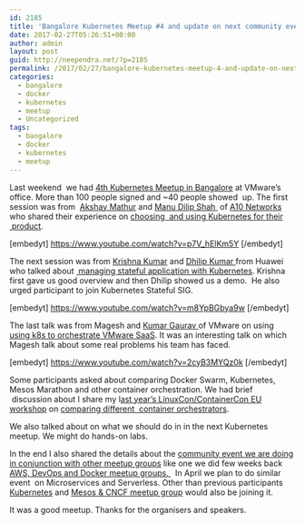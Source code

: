 ```yaml
---
id: 2185
title: 'Bangalore Kubernetes Meetup #4 and update on next community event'
date: 2017-02-27T05:26:51+00:00
author: admin
layout: post
guid: http://neependra.net/?p=2185
permalink: /2017/02/27/bangalore-kubernetes-meetup-4-and-update-on-next-community-event/
categories:
  - bangalore
  - docker
  - kubernetes
  - meetup
  - Uncategorized
tags:
  - bangalore
  - docker
  - kubernetes
  - meetup
---
```

Last weekend  we had [4th Kubernetes Meetup in Bangalore](https://www.meetup.com/Bangalore-Kubernetes-Meetup/events/237424647/) at VMware&#8217;s office. More than 100 people signed and ~40 people showed  up. The first session was from  [Akshay Mathur](https://www.linkedin.com/in/mathurakshay/) and [Manu Dilip Shah ](https://www.linkedin.com/in/manu-dilip-shah-a74388b/) of [A10 Networks](https://www.a10networks.com) who shared their experience on [choosing  and using Kubernetes for their  product](https://www.slideshare.net/AkshayMathur7/kubernetes-as-orchestrator-for-a10-lightning-controller).
  
[embedyt] https://www.youtube.com/watch?v=p7V_hElKm5Y [/embedyt]
  
The next session was from [Krishna Kumar](https://www.linkedin.com/in/krishna00/) and [Dhilip Kumar ](https://www.linkedin.com/in/dhilip-kumar-shankaranarayanan-8b403450/)from Huawei who talked about [ managing stateful application with Kubernetes](https://www.slideshare.net/mKrishnaKumar1/stateful-set-in-kubernetes-implementation-usecases). Krishna first gave us good overview and then Dhilip showed us a demo.  He also urged participant to join Kubernetes Stateful SIG.
  
[embedyt] https://www.youtube.com/watch?v=m8YpBGbya9w [/embedyt]
  
The last talk was from Magesh and [Kumar Gaurav ](https://www.linkedin.com/in/kumar-gaurav-a143aaa/)of VMware on using [using k8s to orchestrate VMware SaaS](https://www.slideshare.net/MageshwaranRajendran/k8s-in-prod). It was an interesting talk on which Magesh talk about some real problems his team has faced.
  
[embedyt] https://www.youtube.com/watch?v=2cyB3MYQz0k [/embedyt]
  
Some participants asked about comparing Docker Swarm, Kubernetes, Mesos Marathon and other container orchestration. We had brief  discussion about I share my l[ast year&#8217;s LinuxCon/ContainerCon EU workshop](http://neependra.net/?p=1861) on [comparing different  container orchestrators](https://cloudyuga.gitbooks.io/container-orchestration/).
  
We also talked about on what we should do in in the next Kubernetes meetup. We might do hands-on labs.
  
In the end I also shared the details about the [community event we are doing in conjunction with other meetup groups](http://neependra.net/?p=2124) like one we did few weeks back [AWS, DevOps and Docker meetup groups. ](http://neependra.net/?p=2158)  In April we plan to do similar event  on Microservices and Serverless. Other than previous participants [Kubernetes](https://www.meetup.com/Bangalore-Kubernetes-Meetup/) and [Mesos & CNCF meetup group](https://www.meetup.com/Bangalore-Mesos-cncf-User-Group/) would also be joining it.
  
It was a good meetup. Thanks for the organisers and speakers.
